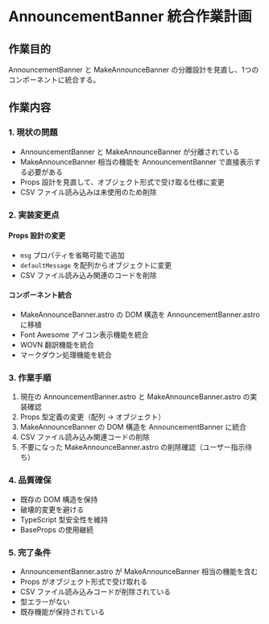 # AnnouncementBanner 統合作業計画

## 作業目的

AnnouncementBanner と MakeAnnounceBanner の分離設計を見直し、1つのコンポーネントに統合する。

## 作業内容

### 1. 現状の問題

- AnnouncementBanner と MakeAnnounceBanner が分離されている
- MakeAnnounceBanner 相当の機能を AnnouncementBanner で直接表示する必要がある
- Props 設計を見直して、オブジェクト形式で受け取る仕様に変更
- CSV ファイル読み込みは未使用のため削除

### 2. 実装変更点

#### Props 設計の変更
- `msg` プロパティを省略可能で追加
- `defaultMessage` を配列からオブジェクトに変更
- CSV ファイル読み込み関連のコードを削除

#### コンポーネント統合
- MakeAnnounceBanner.astro の DOM 構造を AnnouncementBanner.astro に移植
- Font Awesome アイコン表示機能を統合
- WOVN 翻訳機能を統合
- マークダウン処理機能を統合

### 3. 作業手順

1. 現在の AnnouncementBanner.astro と MakeAnnounceBanner.astro の実装確認
2. Props 型定義の変更（配列 → オブジェクト）
3. MakeAnnounceBanner の DOM 構造を AnnouncementBanner に統合
4. CSV ファイル読み込み関連コードの削除
5. 不要になった MakeAnnounceBanner.astro の削除確認（ユーザー指示待ち）

### 4. 品質確保

- 既存の DOM 構造を保持
- 破壊的変更を避ける
- TypeScript 型安全性を維持
- BaseProps の使用継続

### 5. 完了条件

- AnnouncementBanner.astro が MakeAnnounceBanner 相当の機能を含む
- Props がオブジェクト形式で受け取れる
- CSV ファイル読み込みコードが削除されている
- 型エラーがない
- 既存機能が保持されている